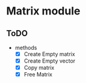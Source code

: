 # Matrix module
## ToDO
* methods
	* [x] Create Empty matrix
	* [x] Create Empty vector
	* [x] Copy matrix
	* [x] Free Matrix
